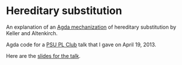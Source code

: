 Hereditary substitution
=======================

An explanation of an [Agda mechanization](http://www.lix.polytechnique.fr/~keller/Recherche/hsubst.html) of hereditary substitution by Keller and Altenkirch.

Agda code for a [PSU PL Club](https://projects.cecs.pdx.edu:8443/~ntc2/cswiki/index.cgi/wiki/PLClub) talk that I gave on April 19, 2013.

Here are the [slides for the talk](https://speakerdeck.com/larrytheliquid/hereditary-substitution).





